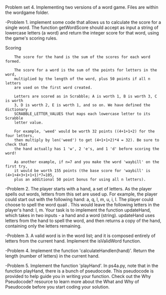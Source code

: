 Problem set 4.
Implementing two versions of a word game. Files are within the wordgame folder.

-Problem 1.
implement some code that allows us to calculate the score for a single word. The 
function getWordScore should accept as input a string of lowercase letters (a word) 
and return the integer score for that word, using the game's scoring rules. 

Scoring

        The score for the hand is the sum of the scores for each word formed.

        The score for a word is the sum of the points for letters in the word, 
        multiplied by the length of the word, plus 50 points if all n letters 
        are used on the first word created.

        Letters are scored as in Scrabble; A is worth 1, B is worth 3, C is worth 
        3, D is worth 2, E is worth 1, and so on. We have defined the dictionary 
        SCRABBLE_LETTER_VALUES that maps each lowercase letter to its Scrabble 
        letter value.

        For example, 'weed' would be worth 32 points ((4+1+1+2) for the four letters, 
        then multiply by len('weed') to get (4+1+1+2)*4 = 32). Be sure to check that 
        the hand actually has 1 'w', 2 'e's, and 1 'd' before scoring the word!

        As another example, if n=7 and you make the word 'waybill' on the first try, 
        it would be worth 155 points (the base score for 'waybill' is (4+1+4+3+1+1+1)*7=105, 
        plus an additional 50 point bonus for using all n letters).

-Problem 2.
The player starts with a hand, a set of letters. As the player spells out words, letters 
from this set are used up. For example, the player could start out with the following hand: 
a, q, l, m, u, i, l. The player could choose to spell the word quail . This would leave the 
following letters in the player's hand: l, m. Your task is to implement the function 
updateHand, which takes in two inputs - a hand and a word (string). updateHand uses letters 
from the hand to spell the word, and then returns a copy of the hand, containing only the 
letters remaining.

-Problem 3.
A valid word is in the word list; and it is composed entirely of letters from the current 
hand. Implement the isValidWord function.

-Problem 4.
Implement the function 'calculateHandlen(hand)'. Return the length (number of letters)
in the current hand.

-Problem 5.
Implement the function 'playHand'. In ps4a.py, note that in the function playHand, there 
is a bunch of pseudocode. This pseudocode is provided to help guide you in writing your 
function. Check out the Why Pseudocode? resource to learn more about the What and Why of 
Pseudocode before you start coding your solution.
